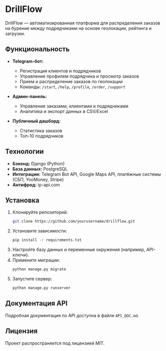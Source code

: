 # DrillFlow

DrillFlow — автоматизированная платформа для распределения заказов на бурение между подрядчиками на основе геолокации, рейтинга и загрузки.

## Функциональность

- **Telegram-бот:**
  - Регистрация клиентов и подрядчиков
  - Управление профилем подрядчика и просмотр заказов
  - Прием и распределение заказов по геолокации
  - Команды: `/start`, `/help`, `/profile`, `/order`, `/support`

- **Админ-панель:**
  - Управление заказами, клиентами и подрядчиками
  - Аналитика и экспорт данных в CSV/Excel

- **Публичный дашборд:**
  - Статистика заказов
  - Топ-10 подрядчиков

## Технологии

- **Бэкенд:** Django (Python)
- **База данных:** PostgreSQL
- **Интеграции:** Telegram Bot API, Google Maps API, платёжные системы (СБП, YooMoney, Stripe)
- **Антифрод:** ip-api.com

## Установка

1. Клонируйте репозиторий:
   ```bash
   git clone https://github.com/yourusername/drillflow.git
   ```
2. Установите зависимости:
   ```bash
   pip install -r requirements.txt
   ```
3. Настройте базу данных и переменные окружения (например, API-ключи).
4. Примените миграции:
   ```bash
   python manage.py migrate
   ```
5. Запустите сервер:
   ```bash
   python manage.py runserver
   ```

## Документация API

Подробная документация по API доступна в файле `API_DOC.md`.

## Лицензия

Проект распространяется под лицензией MIT. 